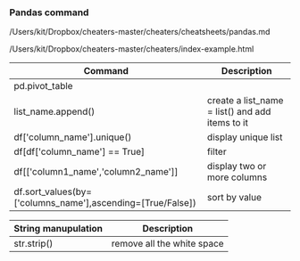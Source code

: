 ### Pandas command
/Users/kit/Dropbox/cheaters-master/cheaters/cheatsheets/pandas.md

/Users/kit/Dropbox/cheaters-master/cheaters/index-example.html


Command|Description
--|--
pd.pivot_table |
list_name.append() | create a list_name = list() and add items to it
df['column_name'].unique() | display unique list
df[df['column_name'] == True] | filter
df[['column1_name','column2_name']] | display two or more columns
df.sort_values(by=['columns_name'],ascending=[True/False]) | sort by value


String manupulation|Description
--|--
str.strip() | remove all the white space
